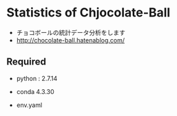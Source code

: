 # Statistics of Chjocolate-Ball

- チョコボールの統計データ分析をします
- http://chocolate-ball.hatenablog.com/

## Required

- python : 2.7.14
- conda 4.3.30

- env.yaml

